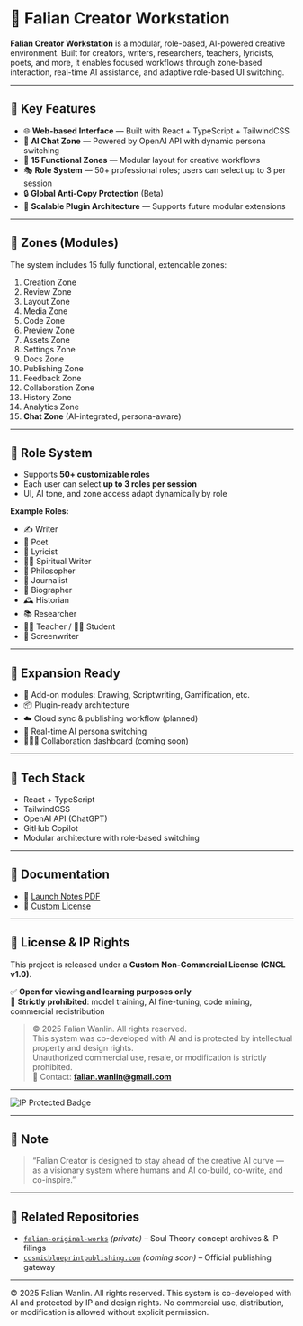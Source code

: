 # 🌟 Falian Creator Workstation

**Falian Creator Workstation** is a modular, role-based, AI-powered creative environment. Built for creators, writers, researchers, teachers, lyricists, poets, and more, it enables focused workflows through zone-based interaction, real-time AI assistance, and adaptive role-based UI switching.

---

## 🔧 Key Features

- 🌐 **Web-based Interface** — Built with React + TypeScript + TailwindCSS  
- 🧠 **AI Chat Zone** — Powered by OpenAI API with dynamic persona switching  
- 🧩 **15 Functional Zones** — Modular layout for creative workflows  
- 🎭 **Role System** — 50+ professional roles; users can select up to 3 per session  
- 🔒 **Global Anti-Copy Protection** (Beta)  
- 🔁 **Scalable Plugin Architecture** — Supports future modular extensions  

---

## 📁 Zones (Modules)

The system includes 15 fully functional, extendable zones:

1. Creation Zone  
2. Review Zone  
3. Layout Zone  
4. Media Zone  
5. Code Zone  
6. Preview Zone  
7. Assets Zone  
8. Settings Zone  
9. Docs Zone  
10. Publishing Zone  
11. Feedback Zone  
12. Collaboration Zone  
13. History Zone  
14. Analytics Zone  
15. **Chat Zone** (AI-integrated, persona-aware)

---

## 👤 Role System

- Supports **50+ customizable roles**  
- Each user can select **up to 3 roles per session**  
- UI, AI tone, and zone access adapt dynamically by role

**Example Roles:**

- ✍️ Writer  
- 🎤 Poet  
- 🎼 Lyricist  
- 🧘‍♀️ Spiritual Writer  
- 🧠 Philosopher  
- 📰 Journalist  
- 👤 Biographer  
- 🕰️ Historian  
- 📚 Researcher  
- 👩‍🏫 Teacher / 👨‍🎓 Student  
- 🎥 Screenwriter  

---

## 🧬 Expansion Ready

- 🔧 Add-on modules: Drawing, Scriptwriting, Gamification, etc.  
- 📦 Plugin-ready architecture  
- ☁️ Cloud sync & publishing workflow (planned)  
- 🔄 Real-time AI persona switching  
- 🧑‍🤝‍🧑 Collaboration dashboard (coming soon)  

---

## 🧰 Tech Stack

- React + TypeScript  
- TailwindCSS  
- OpenAI API (ChatGPT)  
- GitHub Copilot  
- Modular architecture with role-based switching  

---

## 📄 Documentation

- 📘 [Launch Notes PDF](./Falian_Creator_Workstation_Launch_Notes.pdf)  
- 🔐 [Custom License](./LICENSE.md)  

---

## 🔐 License & IP Rights

This project is released under a **Custom Non-Commercial License (CNCL v1.0)**.

✅ **Open for viewing and learning purposes only**  
🚫 **Strictly prohibited**: model training, AI fine-tuning, code mining, commercial redistribution

> © 2025 Falian Wanlin. All rights reserved.  
> This system was co-developed with AI and is protected by intellectual property and design rights.  
> Unauthorized commercial use, resale, or modification is strictly prohibited.  
> 📩 Contact: **falian.wanlin@gmail.com**

---

![IP Protected Badge](https://user-images.githubusercontent.com/placeholder/ip-protection-badge.png)

---

## 📢 Note

> “Falian Creator is designed to stay ahead of the creative AI curve —  
> as a visionary system where humans and AI co-build, co-write, and co-inspire.”

---

## 🔗 Related Repositories

- [`falian-original-works`](https://github.com/FalianWanlin/falian-original-works) *(private)* – Soul Theory concept archives & IP filings  
- [`cosmicblueprintpublishing.com`](https://www.cosmicblueprintpublishing.com) *(coming soon)* – Official publishing gateway

---

© 2025 Falian Wanlin. All rights reserved. This system is co-developed with AI and protected by IP and design rights. No commercial use, distribution, or modification is allowed without explicit permission.

